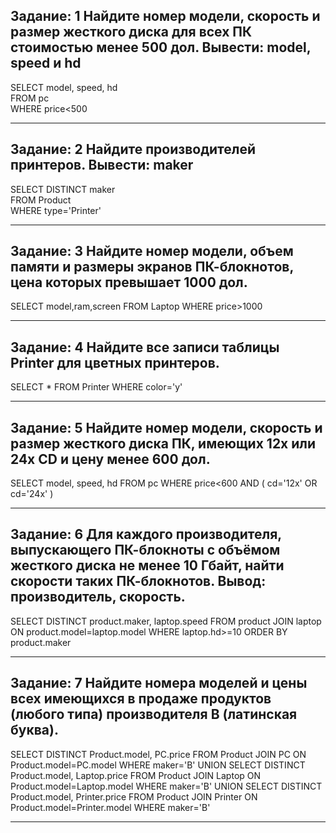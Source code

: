 **Задание: 1**
Найдите номер модели, скорость и размер жесткого диска для всех ПК стоимостью менее 500 дол. Вывести: model, speed и hd
-------------
SELECT model, speed, hd  
FROM pc  
WHERE price<500  
****

**Задание: 2**
Найдите производителей принтеров. Вывести: maker
-------------
SELECT DISTINCT maker <br/>
FROM Product<br/>
WHERE type='Printer'<br/>
****

**Задание: 3**
Найдите номер модели, объем памяти и размеры экранов ПК-блокнотов, цена которых превышает 1000 дол.
-------------
SELECT model,ram,screen
FROM Laptop
WHERE price>1000
****

**Задание: 4**
Найдите все записи таблицы Printer для цветных принтеров.
-------------
SELECT *
FROM Printer
WHERE color='y'
****

**Задание: 5**
Найдите номер модели, скорость и размер жесткого диска ПК, имеющих 12x или 24x CD и цену менее 600 дол.
-------------
SELECT model, speed, hd
FROM pc
WHERE price<600 AND ( cd='12x' OR cd='24x' )
***

**Задание: 6**
Для каждого производителя, выпускающего ПК-блокноты c объёмом жесткого диска не менее 10 Гбайт, найти скорости таких ПК-блокнотов.
Вывод: производитель, скорость.
-------------
SELECT DISTINCT product.maker, laptop.speed
FROM  product JOIN laptop
ON product.model=laptop.model
WHERE laptop.hd>=10
ORDER BY product.maker
***

**Задание: 7**
Найдите номера моделей и цены всех имеющихся в продаже продуктов (любого типа) производителя B (латинская буква).
--------------
SELECT DISTINCT Product.model, PC.price
FROM  Product JOIN PC
ON Product.model=PC.model
WHERE maker='B'
UNION
SELECT DISTINCT Product.model, Laptop.price
FROM  Product JOIN Laptop
ON Product.model=Laptop.model
WHERE maker='B'
UNION
SELECT DISTINCT Product.model, Printer.price
FROM  Product JOIN Printer
ON Product.model=Printer.model
WHERE maker='B'
***






